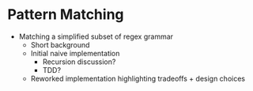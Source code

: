 # Pattern Matching

- Matching a simplified subset of regex grammar
  - Short background
  - Initial naive implementation
    - Recursion discussion?
    - TDD?
  - Reworked implementation highlighting tradeoffs + design choices
